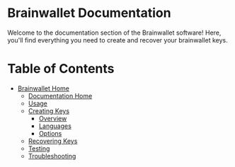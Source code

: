 # Brainwallet Documentation

Welcome to the documentation section of the Brainwallet software!
Here, you'll find everything you need to create and recover your brainwallet keys.

# Table of Contents
+ [Brainwallet Home](https://github.com/wmacevoy/brainwallet "Brainwallet")
  + [Documentation Home](README.md "Home Page")
  + [Usage](usage.md "Usage")
  + [Creating Keys](createOverview.md "Overview")
    + [Overview](createOverview.md "Overview")
    + [Languages](languages.md "Languages")
    + [Options](options.md "Options")
  + [Recovering Keys](recoverOverview.md)
  + [Testing](testing.md "Testing")
  + [Troubleshooting](troubleshooting.md)
